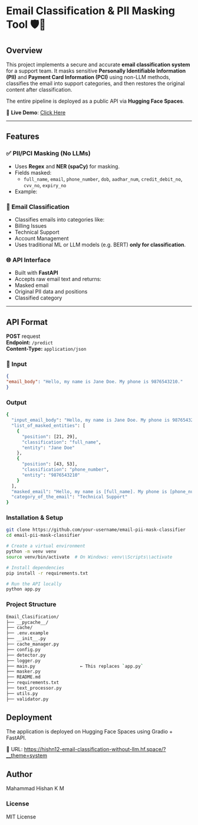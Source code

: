 # Email Classification & PII Masking Tool 🛡️📧

## Overview

This project implements a secure and accurate **email classification system** for a support team. It masks sensitive **Personally Identifiable Information (PII)** and **Payment Card Information (PCI)** using non-LLM methods, classifies the email into support categories, and then restores the original content after classification.

The entire pipeline is deployed as a public API via **Hugging Face Spaces**.

🚀 **Live Demo**: [Click Here](https://hishn12-email-classification-without-llm.hf.space/?__theme=system)

---

## Features

### ✅ PII/PCI Masking (No LLMs)
- Uses **Regex** and **NER (spaCy)** for masking.
- Fields masked:
  - `full_name`, `email`, `phone_number`, `dob`, `aadhar_num`, `credit_debit_no`, `cvv_no`, `expiry_no`
- Example:



### 🧠 Email Classification
- Classifies emails into categories like:
- Billing Issues
- Technical Support
- Account Management
- Uses traditional ML or LLM models (e.g. BERT) **only for classification**.

### 🌐 API Interface
- Built with **FastAPI**
- Accepts raw email text and returns:
- Masked email
- Original PII data and positions
- Classified category

---

## API Format 

**POST** request  
**Endpoint:** `/predict`  
**Content-Type:** `application/json`

### 🔽 Input
```json
{
"email_body": "Hello, my name is Jane Doe. My phone is 9876543210."
}
```
### Output
```bash
{
  "input_email_body": "Hello, my name is Jane Doe. My phone is 9876543210.",
  "list_of_masked_entities": [
    {
      "position": [21, 29],
      "classification": "full_name",
      "entity": "Jane Doe"
    },
    {
      "position": [43, 53],
      "classification": "phone_number",
      "entity": "9876543210"
    }
  ],
  "masked_email": "Hello, my name is [full_name]. My phone is [phone_number].",
  "category_of_the_email": "Technical Support"
}
```

### Installation & Setup
``` bash
git clone https://github.com/your-username/email-pii-mask-classifier
cd email-pii-mask-classifier

# Create a virtual environment
python -m venv venv
source venv/bin/activate  # On Windows: venv\\Scripts\\activate

# Install dependencies
pip install -r requirements.txt

# Run the API locally
python app.py
```

### Project Structure
```bash
Email_Clasification/
├── __pycache__/
├── cache/
├── .env.example
├── __init__.py
├── cache_manager.py
├── config.py
├── detector.py
├── logger.py
├── main.py                 ← This replaces `app.py`
├── masker.py
├── README.md
├── requirements.txt
├── text_processor.py
├── utils.py               
├── validator.py

```

## Deployment
The application is deployed on Hugging Face Spaces using Gradio + FastAPI.

📡 URL: https://hishn12-email-classification-without-llm.hf.space/?__theme=system

## Author
Mahammad Hishan K M

### License
MIT License


